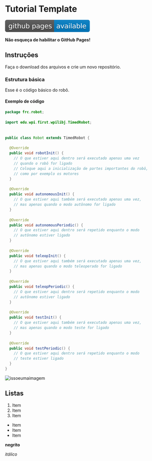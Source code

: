 # Tutorial Template

[![GitHubPages](https://github.com/team7033/tutorial-template/blob/master/assets/github%20pages-available-blue.svg)](https://team7033.github.io/tutorial-template/)

__Não esqueça de habilitar o GitHub Pages!__

## Instruções

Faça o download dos arquivos e crie um novo repositório.

### Estrutura básica

Esse é o código básico do robô.

#### Exemplo de código
```java
package frc.robot;

import edu.wpi.first.wpilibj.TimedRobot;


public class Robot extends TimedRobot {

  @Override
  public void robotInit() {
    // O que estiver aqui dentro será executado apenas uma vez
    // quando o robô for ligado
    // Coloque aqui a inicialização de partes importantes do robô,
    // como por exemplo os motores
  }

  @Override
  public void autonomousInit() {
    // O que estiver aqui também será executado apenas uma vez,
    // mas apenas quando o modo autônomo for ligado
  }

  @Override
  public void autonomousPeriodic() {
    // O que estiver aqui dentro será repetido enquanto o modo 
    // autônomo estiver ligado
  }

  @Override
  public void teleopInit() {
    // O que estiver aqui também será executado apenas uma vez,
    // mas apenas quando o modo teleoperado for ligado
  }

  @Override
  public void teleopPeriodic() {
    // O que estiver aqui dentro será repetido enquanto o modo 
    // autônomo estiver ligado
  }

  @Override
  public void testInit() {
    // O que estiver aqui também será executado apenas uma vez,
    // mas apenas quando o modo teste for ligado
  }

  @Override
  public void testPeriodic() {
    // O que estiver aqui dentro será repetido enquanto o modo 
    // teste estiver ligado
  }
}
```

![issoeumaimagem](https://drive.google.com/uc?export=view&id=1jcjX71-6ZGB2BHZH6qmXO15qliTAAUxm)

## Listas

1. Item
2. Item
3. Item

- Item
- Item
- Item

__negrito__

_itálico_
